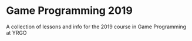 # Game Programming 2019
A collection of lessons and info for the 2019 course in Game Programming at YRGO
